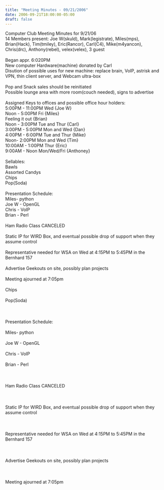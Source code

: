 ```yaml
---
title: "Meeting Minutes - 09/21/2006"
date: 2006-09-21T18:00:00-05:00
draft: false
---
```


Computer Club Meeting Minutes for 9/21/06<br />
14 Members present: Joe W(skuld), Mark(legistrate), Miles(mps), Brian(Hack), Tim(tmiley), Eric(Rancor), Carl(C4), Mike(m4yancon), Chris(drc), Anthony(rebel), velex(velex), 3 guest<br />
<br />
Began appr. 6:020PM<br />
New computer Hardware(machine) donated by Carl<br />
Disution of possible uses for new machine: replace brain, VoIP, astrisk and VPN, thin client server, and Webcam ultra-box<br />
<br />
Pop and Snack sales should be reinitiated<br />
Possible lounge area with more room(couch needed), signs to advertise<br />
<br />
Assigned Keys to offices and possible office hour holders:<br />
5:00PM - 11:00PM Wed {Joe W}<br />
Noon - 5:00PM Fri {Miles}<br />
Feeling it out {Brian}<br />
Noon - 3:00PM Tue and Thur {Carl}<br />
3:00PM - 5:00PM Mon and Wed {Dan}<br />
4:00PM - 6:00PM Tue and Thur {Mike}<br />
Noon- 2:00PM Mon and Wed {Tim}<br />
10:00AM - 1:00PM Thur {Eric}<br />
9:00AM - Noon Mon/Wed/Fri {Anthoney}<br />
<br />
Sellables:<br />
Bawls<br />
Assorted Candys<br />
Chips<br />
Pop(Soda)<br />
<br />
Presentation Schedule:<br />
Miles- python<br />
Joe W - OpenGL<br />
Chris - VoIP<br />
Brian - Perl<br />
<br />
Ham Radio Class CANCELED<br />
<br />
Static IP for WIRD Box, and eventual possible drop of support when they assume control<br />
<br />
Representative needed for WSA on Wed at 4:15PM to 5:45PM in the Bernhard 157<br />
<br />
Advertise Geekouts on site, possibly plan projects<br />
<br />
Meeting ajourned at 7:05pm<br />
<br />
Chips<br><br />
Pop(Soda)<br><br />
<br><br />
Presentation Schedule:<br><br />
Miles- python<br><br />
Joe W - OpenGL<br><br />
Chris - VoIP<br><br />
Brian - Perl<br><br />
<br><br />
Ham Radio Class CANCELED<br><br />
<br><br />
Static IP for WIRD Box, and eventual possible drop of support when they assume control<br><br />
<br><br />
Representative needed for WSA on Wed at 4:15PM to 5:45PM in the Bernhard 157<br><br />
<br><br />
Advertise Geekouts on site, possibly plan projects<br><br />
<br><br />
Meeting ajourned at 7:05pm<br><br />
<br>